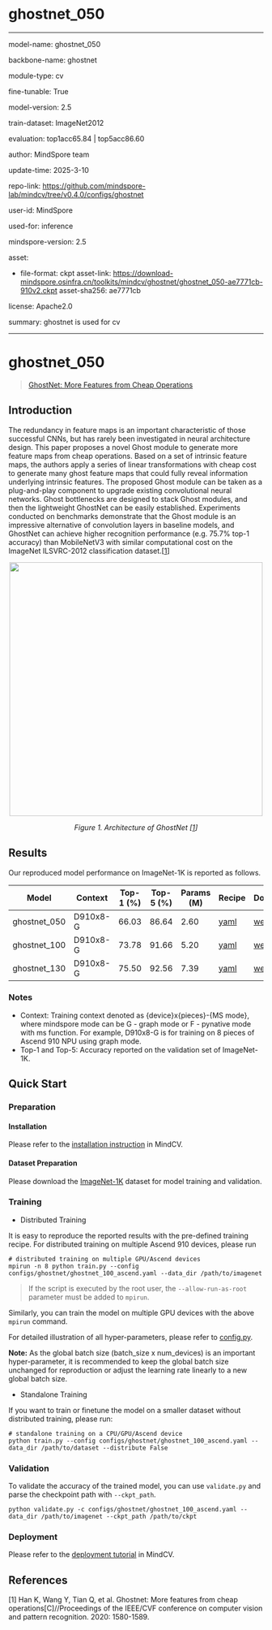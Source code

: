 # ghostnet_050

---

model-name: ghostnet_050

backbone-name: ghostnet

module-type: cv

fine-tunable: True

model-version: 2.5

train-dataset: ImageNet2012

evaluation: top1acc65.84 | top5acc86.60

author: MindSpore team

update-time: 2025-3-10

repo-link: <https://github.com/mindspore-lab/mindcv/tree/v0.4.0/configs/ghostnet>

user-id: MindSpore

used-for: inference

mindspore-version: 2.5

asset:

- file-format: ckpt
  asset-link: <https://download-mindspore.osinfra.cn/toolkits/mindcv/ghostnet/ghostnet_050-ae7771cb-910v2.ckpt>
  asset-sha256: ae7771cb

license: Apache2.0

summary: ghostnet is used for cv

---

# ghostnet_050

> [GhostNet: More Features from Cheap Operations](https://arxiv.org/abs/1911.11907)

## Introduction

The redundancy in feature maps is an important characteristic of those successful CNNs, but has rarely been
investigated in neural architecture design. This paper proposes a novel Ghost module to generate more feature maps from
cheap operations. Based on a set of intrinsic feature maps, the authors apply a series of linear transformations with
cheap cost to generate many ghost feature maps that could fully reveal information underlying intrinsic features. The
proposed Ghost module can be taken as a plug-and-play component to upgrade existing convolutional neural networks.
Ghost bottlenecks are designed to stack Ghost modules, and then the lightweight GhostNet can be easily
established. Experiments conducted on benchmarks demonstrate that the Ghost module is an impressive alternative of
convolution layers in baseline models, and GhostNet can achieve higher recognition performance (e.g. 75.7% top-1
accuracy) than MobileNetV3 with similar computational cost on the ImageNet ILSVRC-2012 classification
dataset.[[1](#references)]

<p align="center">
  <img src="https://user-images.githubusercontent.com/53842165/230816651-8466df07-dddc-4a42-9a2d-743e8f2fdad3.png" width=500 />
</p>
<p align="center">
  <em>Figure 1. Architecture of GhostNet [<a href="#references">1</a>] </em>
</p>

## Results

Our reproduced model performance on ImageNet-1K is reported as follows.

<div align="center">

| Model        | Context  | Top-1 (%) | Top-5 (%) | Params (M) | Recipe                                                                                              | Download                                                                                             |
| ------------ | -------- | --------- | --------- | ---------- | --------------------------------------------------------------------------------------------------- | ---------------------------------------------------------------------------------------------------- |
| ghostnet_050 | D910x8-G | 66.03     | 86.64     | 2.60       | [yaml](https://github.com/mindspore-lab/mindcv/blob/main/configs/ghostnet/ghostnet_050_ascend.yaml) | [weights](https://download-mindspore.osinfra.cn/toolkits/mindcv/ghostnet/ghostnet_050-85b91860.ckpt) |
| ghostnet_100 | D910x8-G | 73.78     | 91.66     | 5.20       | [yaml](https://github.com/mindspore-lab/mindcv/blob/main/configs/ghostnet/ghostnet_100_ascend.yaml) | [weights](https://download-mindspore.osinfra.cn/toolkits/mindcv/ghostnet/ghostnet_100-bef8025a.ckpt) |
| ghostnet_130 | D910x8-G | 75.50     | 92.56     | 7.39       | [yaml](https://github.com/mindspore-lab/mindcv/blob/main/configs/ghostnet/ghostnet_130_ascend.yaml) | [weights](https://download-mindspore.osinfra.cn/toolkits/mindcv/ghostnet/ghostnet_130-cf4c235c.ckpt) |

</div>

### Notes

- Context: Training context denoted as {device}x{pieces}-{MS mode}, where mindspore mode can be G - graph mode or F - pynative mode with ms function. For example, D910x8-G is for training on 8 pieces of Ascend 910 NPU using graph mode.
- Top-1 and Top-5: Accuracy reported on the validation set of ImageNet-1K.

## Quick Start

### Preparation

#### Installation

Please refer to the [installation instruction](https://github.com/mindspore-ecosystem/mindcv#installation) in MindCV.

#### Dataset Preparation

Please download the [ImageNet-1K](https://www.image-net.org/challenges/LSVRC/2012/index.php) dataset for model training and validation.

### Training

- Distributed Training

It is easy to reproduce the reported results with the pre-defined training recipe. For distributed training on multiple Ascend 910 devices, please run

```shell
# distributed training on multiple GPU/Ascend devices
mpirun -n 8 python train.py --config configs/ghostnet/ghostnet_100_ascend.yaml --data_dir /path/to/imagenet
```

> If the script is executed by the root user, the `--allow-run-as-root` parameter must be added to `mpirun`.

Similarly, you can train the model on multiple GPU devices with the above `mpirun` command.

For detailed illustration of all hyper-parameters, please refer to [config.py](https://github.com/mindspore-lab/mindcv/blob/main/config.py).

**Note:** As the global batch size (batch_size x num_devices) is an important hyper-parameter, it is recommended to keep the global batch size unchanged for reproduction or adjust the learning rate linearly to a new global batch size.

- Standalone Training

If you want to train or finetune the model on a smaller dataset without distributed training, please run:

```shell
# standalone training on a CPU/GPU/Ascend device
python train.py --config configs/ghostnet/ghostnet_100_ascend.yaml --data_dir /path/to/dataset --distribute False
```

### Validation

To validate the accuracy of the trained model, you can use `validate.py` and parse the checkpoint path with `--ckpt_path`.

```shell
python validate.py -c configs/ghostnet/ghostnet_100_ascend.yaml --data_dir /path/to/imagenet --ckpt_path /path/to/ckpt
```

### Deployment

Please refer to the [deployment tutorial](https://mindspore-lab.github.io/mindcv/zh/tutorials/inference/) in MindCV.

## References

[1] Han K, Wang Y, Tian Q, et al. Ghostnet: More features from cheap operations[C]//Proceedings of the IEEE/CVF conference on computer vision and pattern recognition. 2020: 1580-1589.
